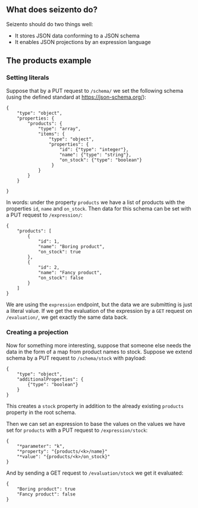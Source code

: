 ## What does seizento do?

Seizento should do two things well:
* It stores JSON data conforming to a JSON schema
* It enables JSON projections by an expression language

## The products example

### Setting literals

Suppose that by a PUT request to `/schema/` we set the following schema (using the defined standard at https://json-schema.org/):

```
{
    "type": "object",
    "properties: {
        "products": {
            "type": "array",
            "items": {
                "type": "object",
                "properties": {
                    "id": {"type": "integer"},
                    "name": {"type": "string"},
                    "on_stock": {"type": "boolean"}
                 }
            }
        }
    }
    
}
```

In words: under the property `products` we have a list of products with the properties `id`, `name` and `on_stock`.
Then data for this schema can be set with a PUT request to `/expression/`:

```
{
    "products": [
        {
            "id": 1,
            "name": "Boring product",
            "on_stock": true
        },
        {
            "id": 2,
            "name": "Fancy product",
            "on_stock": false
        }
    ]
}
```

We are using the `expression` endpoint, but the data we are submitting is just a literal value.
If we get the evaluation of the expression by a `GET` request on `/evaluation/`, 
we get exactly the same data back.

### Creating a projection

Now for something more interesting, suppose that someone else needs the data in the form of a map from product names to stock.
Suppose we extend schema by a PUT request to  `/schema/stock` with payload:

```
{
    "type": "object",
    "additionalProperties": {
        {"type": "boolean"}
    }
}
```

This creates a `stock` property in addition to the already existing `products` property in the root schema.

Then we can set an expression to base the values on the values we have set for `products` with a PUT request to `/expression/stock`:

```
{
    "*parameter": "k",
    "*property": "{products/<k>/name}"
    "*value": "{products/<k>/on_stock}"
}
```

And by sending a GET request to `/evaluation/stock` we get it evaluated:

```
{
    "Boring product": true
    "Fancy product": false
}
```
